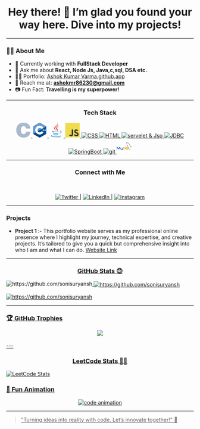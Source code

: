 <h1 align="center">Hey there! 👋 I’m glad you found your way here. Dive into my projects!</h1>

---

### 🧑‍💻 About Me
- 🔭 Currently working with **FullStack Developer**
- 💬 Ask me about **React, Node Js, Java,c,sql, DSA  etc.**
- 👨‍💻 Portfolio: [Ashok Kumar Varma.github.app](https://ashok-kumarverma.github.io/Personal-Portfolio-Application/)
- 📧 Reach me at: **ashokmr86230@gmail.com**
- 📷 Fun Fact: **Travelling  is my superpower!**

---

<h3 align="center">Tech Stack</h3>
<p align="center"> 
<a href="https://www.cprogramming.com/" target="_blank"> <img src="https://raw.githubusercontent.com/devicons/devicon/master/icons/c/c-original.svg" alt="c" width="40" height="40"/> </a> 
<a href="https://www.w3schools.com/cpp/" target="_blank"> <img src="https://raw.githubusercontent.com/devicons/devicon/master/icons/cplusplus/cplusplus-original.svg" alt="cplusplus" width="40" height="40"/> </a> 
<a href="https://www.java.com" target="_blank"> <img src="https://raw.githubusercontent.com/devicons/devicon/master/icons/java/java-original.svg" alt="java" width="40" height="40"/> </a> 
<a href="https://developer.mozilla.org/en-US/docs/Web/JavaScript" target="_blank"> <img src="https://raw.githubusercontent.com/devicons/devicon/master/icons/javascript/javascript-original.svg" alt="javascript" width="40" height="40"/> </a> 
<a href="https://www.w3schools.com/" target="_blank"> <img src="https://tse2.mm.bing.net/th/id/OIP.kBRSsYCOgP1tk7xrGHRinAHaHa?pid=Api&P=0&h=180" alt="CSS" width="40" height="40"/> </a> 
<a href="https://www.w3schools.com/" target="_blank"> <img src="https://tse2.mm.bing.net/th/id/OIP.MQOaU6tX8AtO_zP7e8-i6AHaHa?pid=Api&P=0&h=180" alt="HTML" width="40" height="40"/> </a> 
<a href="https://www.w3schools.com/" target="_blank"> <img src="https://tse3.mm.bing.net/th/id/OIP.cizrCwjg5Ja54IAXelTYkwAAAA?pid=Api&P=0&h=180" alt="servelet & Jsp" width="40" height="40"/> </a> 
<a href="https://www.w3schools.com/" target="_blank"> <img src="https://virtuallyfun.com/wp-content/uploads/2017/12/jdbc.png" alt="JDBC" width="40" height="40"/> </a> 
<a href="https://www.w3schools.com/" target="_blank"> <img src="https://tse1.mm.bing.net/th/id/OIP.h2s6UPlKpYe09HtS-d7BhwAAAA?pid=Api&P=0&h=180" alt="SpringBoot" width="40" height="40"/> </a> 
<a href="https://git-scm.com/" target="_blank"> <img src="https://www.vectorlogo.zone/logos/git-scm/git-scm-icon.svg" alt="git" width="40" height="40"/> </a> 
<a href="https://www.mysql.com/" target="_blank"> <img src="https://raw.githubusercontent.com/devicons/devicon/master/icons/mysql/mysql-original-wordmark.svg" alt="mysql" width="40" height="40"/> </a>  

</p>

---

<h3 align="center">Connect with Me</h3>
<br>
<p align="center">
  <a href="https://x.com/AshokMr44847181" target="_blank">
    <img src="https://img.icons8.com/color/48/000000/twitter-squared.png" alt="Twitter" width="40" height="40"/>
  </a> | 
  <a href="linkedin.com/in/ashok-kumar-verma-481660282" target="_blank">
    <img src="https://img.icons8.com/color/48/000000/linkedin.png" alt="LinkedIn" width="40" height="40"/>
  </a> | 
  <a href="https://www.instagram.com/ashok_verma_2006/" target="_blank">
    <img src="https://img.icons8.com/color/48/000000/instagram-new.png" alt="Instagram" width="40" height="40"/>
  </a>
</p>

---

<h3 align="left">Projects</h3>
<ul>
  <li><strong> Project 1 </strong>:- This portfolio website serves as my professional online presence where I highlight my journey, technical expertise, and creative projects. It’s tailored to give you a quick but comprehensive insight into who I am and what I can do.
<a href="https://ashok-kumarverma.github.io/Personal-Portfolio-Application/" target="_blank">Website Link</li>
</ul>

---

<h3 align="center">GitHub Stats 😊</h3>
<p><img align="left" src="https://github-readme-stats.vercel.app/api/top-langs?username=sonisuryansh&show_icons=true&locale=en&layout=compact" alt="https://github.com/sonisuryansh" /></p>
<p>&nbsp;<img align="center" src="https://github-readme-stats.vercel.app/api?username=sonisuryansh&show_icons=true&locale=en" alt="https://github.com/sonisuryansh" /></p>
<p><img align="center" src="https://github-readme-streak-stats.herokuapp.com/?user=sonisuryansh&" alt="https://github.com/sonisuryansh" /></p>

---

### 🏆 GitHub Trophies

<p align="center">
  <img src="https://github-profile-trophy.vercel.app/?username=venkateeshh&theme=algolia&margin-w=10&no-frame=true"/>
</p>
---

<h3 align="center">LeetCode Stats 🤷‍♂️</h3>
<p align="left">
  <img src="https://leetcard.jacoblin.cool/sonisuryansh?theme=dark&font=baloo&ext=contest" alt="LeetCode Stats" />
</p>

### 🎥 Fun Animation

<p align="center">
  <img src="https://media.giphy.com/media/qgQUggAC3Pfv687qPC/giphy.gif" width="400" alt="code animation" />
</p>

---

> "Turning ideas into reality with code. Let’s innovate together!" 🚀

